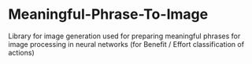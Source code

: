 # Meaningful-Phrase-To-Image
Library for image generation used for preparing meaningful phrases for image processing in neural networks (for Benefit / Effort classification of actions)

